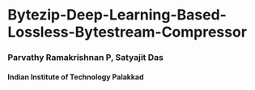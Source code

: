 # Bytezip-Deep-Learning-Based-Lossless-Bytestream-Compressor
### Parvathy Ramakrishnan P, Satyajit Das
#### Indian Institute of Technology Palakkad
